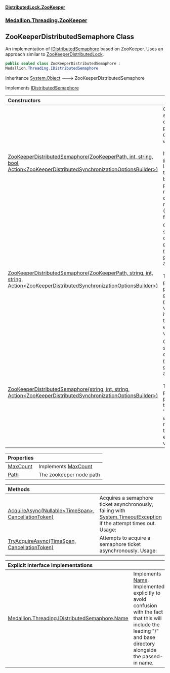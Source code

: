 #### [DistributedLock.ZooKeeper](README.md 'README')
### [Medallion.Threading.ZooKeeper](Medallion.Threading.ZooKeeper.md 'Medallion.Threading.ZooKeeper')

## ZooKeeperDistributedSemaphore Class

An implementation of [IDistributedSemaphore](https://github.com/madelson/DistributedLock/tree/default-documentation/docs/api/DistributedLock.Core/IDistributedSemaphore.md 'Medallion.Threading.IDistributedSemaphore') based on ZooKeeper. Uses an approach similar to [ZooKeeperDistributedLock](ZooKeeperDistributedLock.md 'Medallion.Threading.ZooKeeper.ZooKeeperDistributedLock').

```csharp
public sealed class ZooKeeperDistributedSemaphore :
Medallion.Threading.IDistributedSemaphore
```

Inheritance [System.Object](https://docs.microsoft.com/en-us/dotnet/api/System.Object 'System.Object') &#129106; ZooKeeperDistributedSemaphore

Implements [IDistributedSemaphore](https://github.com/madelson/DistributedLock/tree/default-documentation/docs/api/DistributedLock.Core/IDistributedSemaphore.md 'Medallion.Threading.IDistributedSemaphore')

| Constructors | |
| :--- | :--- |
| [ZooKeeperDistributedSemaphore(ZooKeeperPath, int, string, bool, Action&lt;ZooKeeperDistributedSynchronizationOptionsBuilder&gt;)](ZooKeeperDistributedSemaphore..ctor.Ceq6ePeXhFqMiSyLs3JHqQ.md 'Medallion.Threading.ZooKeeper.ZooKeeperDistributedSemaphore.ZooKeeperDistributedSemaphore(Medallion.Threading.ZooKeeper.ZooKeeperPath, int, string, bool, System.Action<Medallion.Threading.ZooKeeper.ZooKeeperDistributedSynchronizationOptionsBuilder>)') | Constructs a new semaphore based on the provided [path](ZooKeeperDistributedSemaphore..ctor.Ceq6ePeXhFqMiSyLs3JHqQ.md#Medallion.Threading.ZooKeeper.ZooKeeperDistributedSemaphore.ZooKeeperDistributedSemaphore(Medallion.Threading.ZooKeeper.ZooKeeperPath,int,string,bool,System.Action_Medallion.Threading.ZooKeeper.ZooKeeperDistributedSynchronizationOptionsBuilder_).path 'Medallion.Threading.ZooKeeper.ZooKeeperDistributedSemaphore.ZooKeeperDistributedSemaphore(Medallion.Threading.ZooKeeper.ZooKeeperPath, int, string, bool, System.Action<Medallion.Threading.ZooKeeper.ZooKeeperDistributedSynchronizationOptionsBuilder>).path'), [connectionString](ZooKeeperDistributedSemaphore..ctor.Ceq6ePeXhFqMiSyLs3JHqQ.md#Medallion.Threading.ZooKeeper.ZooKeeperDistributedSemaphore.ZooKeeperDistributedSemaphore(Medallion.Threading.ZooKeeper.ZooKeeperPath,int,string,bool,System.Action_Medallion.Threading.ZooKeeper.ZooKeeperDistributedSynchronizationOptionsBuilder_).connectionString 'Medallion.Threading.ZooKeeper.ZooKeeperDistributedSemaphore.ZooKeeperDistributedSemaphore(Medallion.Threading.ZooKeeper.ZooKeeperPath, int, string, bool, System.Action<Medallion.Threading.ZooKeeper.ZooKeeperDistributedSynchronizationOptionsBuilder>).connectionString'), and [options](ZooKeeperDistributedSemaphore..ctor.Ceq6ePeXhFqMiSyLs3JHqQ.md#Medallion.Threading.ZooKeeper.ZooKeeperDistributedSemaphore.ZooKeeperDistributedSemaphore(Medallion.Threading.ZooKeeper.ZooKeeperPath,int,string,bool,System.Action_Medallion.Threading.ZooKeeper.ZooKeeperDistributedSynchronizationOptionsBuilder_).options 'Medallion.Threading.ZooKeeper.ZooKeeperDistributedSemaphore.ZooKeeperDistributedSemaphore(Medallion.Threading.ZooKeeper.ZooKeeperPath, int, string, bool, System.Action<Medallion.Threading.ZooKeeper.ZooKeeperDistributedSynchronizationOptionsBuilder>).options').<br/><br/>If [assumePathExists](ZooKeeperDistributedSemaphore..ctor.Ceq6ePeXhFqMiSyLs3JHqQ.md#Medallion.Threading.ZooKeeper.ZooKeeperDistributedSemaphore.ZooKeeperDistributedSemaphore(Medallion.Threading.ZooKeeper.ZooKeeperPath,int,string,bool,System.Action_Medallion.Threading.ZooKeeper.ZooKeeperDistributedSynchronizationOptionsBuilder_).assumePathExists 'Medallion.Threading.ZooKeeper.ZooKeeperDistributedSemaphore.ZooKeeperDistributedSemaphore(Medallion.Threading.ZooKeeper.ZooKeeperPath, int, string, bool, System.Action<Medallion.Threading.ZooKeeper.ZooKeeperDistributedSynchronizationOptionsBuilder>).assumePathExists') is specified, then the node will not be created as part of acquiring nor will it be <br/>deleted after releasing (defaults to false). |
| [ZooKeeperDistributedSemaphore(ZooKeeperPath, string, int, string, Action&lt;ZooKeeperDistributedSynchronizationOptionsBuilder&gt;)](ZooKeeperDistributedSemaphore..ctor.NXXFG0kJwyz4rwDbslWqzw.md 'Medallion.Threading.ZooKeeper.ZooKeeperDistributedSemaphore.ZooKeeperDistributedSemaphore(Medallion.Threading.ZooKeeper.ZooKeeperPath, string, int, string, System.Action<Medallion.Threading.ZooKeeper.ZooKeeperDistributedSynchronizationOptionsBuilder>)') | Constructs a new semaphore based on the provided [directoryPath](ZooKeeperDistributedSemaphore..ctor.NXXFG0kJwyz4rwDbslWqzw.md#Medallion.Threading.ZooKeeper.ZooKeeperDistributedSemaphore.ZooKeeperDistributedSemaphore(Medallion.Threading.ZooKeeper.ZooKeeperPath,string,int,string,System.Action_Medallion.Threading.ZooKeeper.ZooKeeperDistributedSynchronizationOptionsBuilder_).directoryPath 'Medallion.Threading.ZooKeeper.ZooKeeperDistributedSemaphore.ZooKeeperDistributedSemaphore(Medallion.Threading.ZooKeeper.ZooKeeperPath, string, int, string, System.Action<Medallion.Threading.ZooKeeper.ZooKeeperDistributedSynchronizationOptionsBuilder>).directoryPath'), [name](ZooKeeperDistributedSemaphore..ctor.NXXFG0kJwyz4rwDbslWqzw.md#Medallion.Threading.ZooKeeper.ZooKeeperDistributedSemaphore.ZooKeeperDistributedSemaphore(Medallion.Threading.ZooKeeper.ZooKeeperPath,string,int,string,System.Action_Medallion.Threading.ZooKeeper.ZooKeeperDistributedSynchronizationOptionsBuilder_).name 'Medallion.Threading.ZooKeeper.ZooKeeperDistributedSemaphore.ZooKeeperDistributedSemaphore(Medallion.Threading.ZooKeeper.ZooKeeperPath, string, int, string, System.Action<Medallion.Threading.ZooKeeper.ZooKeeperDistributedSynchronizationOptionsBuilder>).name'), [connectionString](ZooKeeperDistributedSemaphore..ctor.NXXFG0kJwyz4rwDbslWqzw.md#Medallion.Threading.ZooKeeper.ZooKeeperDistributedSemaphore.ZooKeeperDistributedSemaphore(Medallion.Threading.ZooKeeper.ZooKeeperPath,string,int,string,System.Action_Medallion.Threading.ZooKeeper.ZooKeeperDistributedSynchronizationOptionsBuilder_).connectionString 'Medallion.Threading.ZooKeeper.ZooKeeperDistributedSemaphore.ZooKeeperDistributedSemaphore(Medallion.Threading.ZooKeeper.ZooKeeperPath, string, int, string, System.Action<Medallion.Threading.ZooKeeper.ZooKeeperDistributedSynchronizationOptionsBuilder>).connectionString'), and [options](ZooKeeperDistributedSemaphore..ctor.NXXFG0kJwyz4rwDbslWqzw.md#Medallion.Threading.ZooKeeper.ZooKeeperDistributedSemaphore.ZooKeeperDistributedSemaphore(Medallion.Threading.ZooKeeper.ZooKeeperPath,string,int,string,System.Action_Medallion.Threading.ZooKeeper.ZooKeeperDistributedSynchronizationOptionsBuilder_).options 'Medallion.Threading.ZooKeeper.ZooKeeperDistributedSemaphore.ZooKeeperDistributedSemaphore(Medallion.Threading.ZooKeeper.ZooKeeperPath, string, int, string, System.Action<Medallion.Threading.ZooKeeper.ZooKeeperDistributedSynchronizationOptionsBuilder>).options').<br/><br/>The semaphore's path will be a parent node of [directoryPath](ZooKeeperDistributedSemaphore..ctor.NXXFG0kJwyz4rwDbslWqzw.md#Medallion.Threading.ZooKeeper.ZooKeeperDistributedSemaphore.ZooKeeperDistributedSemaphore(Medallion.Threading.ZooKeeper.ZooKeeperPath,string,int,string,System.Action_Medallion.Threading.ZooKeeper.ZooKeeperDistributedSynchronizationOptionsBuilder_).directoryPath 'Medallion.Threading.ZooKeeper.ZooKeeperDistributedSemaphore.ZooKeeperDistributedSemaphore(Medallion.Threading.ZooKeeper.ZooKeeperPath, string, int, string, System.Action<Medallion.Threading.ZooKeeper.ZooKeeperDistributedSynchronizationOptionsBuilder>).directoryPath'). If [name](ZooKeeperDistributedSemaphore..ctor.NXXFG0kJwyz4rwDbslWqzw.md#Medallion.Threading.ZooKeeper.ZooKeeperDistributedSemaphore.ZooKeeperDistributedSemaphore(Medallion.Threading.ZooKeeper.ZooKeeperPath,string,int,string,System.Action_Medallion.Threading.ZooKeeper.ZooKeeperDistributedSynchronizationOptionsBuilder_).name 'Medallion.Threading.ZooKeeper.ZooKeeperDistributedSemaphore.ZooKeeperDistributedSemaphore(Medallion.Threading.ZooKeeper.ZooKeeperPath, string, int, string, System.Action<Medallion.Threading.ZooKeeper.ZooKeeperDistributedSynchronizationOptionsBuilder>).name') is not a valid node name, it will be transformed to ensure<br/>validity. |
| [ZooKeeperDistributedSemaphore(string, int, string, Action&lt;ZooKeeperDistributedSynchronizationOptionsBuilder&gt;)](ZooKeeperDistributedSemaphore..ctor.ceNJY9cjGCQ/TgjjnsQT9A.md 'Medallion.Threading.ZooKeeper.ZooKeeperDistributedSemaphore.ZooKeeperDistributedSemaphore(string, int, string, System.Action<Medallion.Threading.ZooKeeper.ZooKeeperDistributedSynchronizationOptionsBuilder>)') | Constructs a new semaphore based on the provided [name](ZooKeeperDistributedSemaphore..ctor.ceNJY9cjGCQ/TgjjnsQT9A.md#Medallion.Threading.ZooKeeper.ZooKeeperDistributedSemaphore.ZooKeeperDistributedSemaphore(string,int,string,System.Action_Medallion.Threading.ZooKeeper.ZooKeeperDistributedSynchronizationOptionsBuilder_).name 'Medallion.Threading.ZooKeeper.ZooKeeperDistributedSemaphore.ZooKeeperDistributedSemaphore(string, int, string, System.Action<Medallion.Threading.ZooKeeper.ZooKeeperDistributedSynchronizationOptionsBuilder>).name'), [connectionString](ZooKeeperDistributedSemaphore..ctor.ceNJY9cjGCQ/TgjjnsQT9A.md#Medallion.Threading.ZooKeeper.ZooKeeperDistributedSemaphore.ZooKeeperDistributedSemaphore(string,int,string,System.Action_Medallion.Threading.ZooKeeper.ZooKeeperDistributedSynchronizationOptionsBuilder_).connectionString 'Medallion.Threading.ZooKeeper.ZooKeeperDistributedSemaphore.ZooKeeperDistributedSemaphore(string, int, string, System.Action<Medallion.Threading.ZooKeeper.ZooKeeperDistributedSynchronizationOptionsBuilder>).connectionString'), and [options](ZooKeeperDistributedSemaphore..ctor.ceNJY9cjGCQ/TgjjnsQT9A.md#Medallion.Threading.ZooKeeper.ZooKeeperDistributedSemaphore.ZooKeeperDistributedSemaphore(string,int,string,System.Action_Medallion.Threading.ZooKeeper.ZooKeeperDistributedSynchronizationOptionsBuilder_).options 'Medallion.Threading.ZooKeeper.ZooKeeperDistributedSemaphore.ZooKeeperDistributedSemaphore(string, int, string, System.Action<Medallion.Threading.ZooKeeper.ZooKeeperDistributedSynchronizationOptionsBuilder>).options').<br/><br/>The semaphore's path will be a parent node of the root directory '/'. If [name](ZooKeeperDistributedSemaphore..ctor.ceNJY9cjGCQ/TgjjnsQT9A.md#Medallion.Threading.ZooKeeper.ZooKeeperDistributedSemaphore.ZooKeeperDistributedSemaphore(string,int,string,System.Action_Medallion.Threading.ZooKeeper.ZooKeeperDistributedSynchronizationOptionsBuilder_).name 'Medallion.Threading.ZooKeeper.ZooKeeperDistributedSemaphore.ZooKeeperDistributedSemaphore(string, int, string, System.Action<Medallion.Threading.ZooKeeper.ZooKeeperDistributedSynchronizationOptionsBuilder>).name') is not a valid node name, it will be transformed to ensure<br/>validity. |

| Properties | |
| :--- | :--- |
| [MaxCount](ZooKeeperDistributedSemaphore.MaxCount.md 'Medallion.Threading.ZooKeeper.ZooKeeperDistributedSemaphore.MaxCount') | Implements [MaxCount](https://github.com/madelson/DistributedLock/tree/default-documentation/docs/api/DistributedLock.Core/IDistributedSemaphore.MaxCount.md 'Medallion.Threading.IDistributedSemaphore.MaxCount') |
| [Path](ZooKeeperDistributedSemaphore.Path.md 'Medallion.Threading.ZooKeeper.ZooKeeperDistributedSemaphore.Path') | The zookeeper node path |

| Methods | |
| :--- | :--- |
| [AcquireAsync(Nullable&lt;TimeSpan&gt;, CancellationToken)](ZooKeeperDistributedSemaphore.AcquireAsync.FRq4bLc63K5HTCCEHhCigg.md 'Medallion.Threading.ZooKeeper.ZooKeeperDistributedSemaphore.AcquireAsync(System.Nullable<System.TimeSpan>, System.Threading.CancellationToken)') | Acquires a semaphore ticket asynchronously, failing with [System.TimeoutException](https://docs.microsoft.com/en-us/dotnet/api/System.TimeoutException 'System.TimeoutException') if the attempt times out. Usage: |
| [TryAcquireAsync(TimeSpan, CancellationToken)](ZooKeeperDistributedSemaphore.TryAcquireAsync.9Sm3yQ3LE3ZAN2gEjF09kA.md 'Medallion.Threading.ZooKeeper.ZooKeeperDistributedSemaphore.TryAcquireAsync(System.TimeSpan, System.Threading.CancellationToken)') | Attempts to acquire a semaphore ticket asynchronously. Usage: |

| Explicit Interface Implementations | |
| :--- | :--- |
| [Medallion.Threading.IDistributedSemaphore.Name](ZooKeeperDistributedSemaphore.Medallion.Threading.IDistributedSemaphore.Name.md 'Medallion.Threading.ZooKeeper.ZooKeeperDistributedSemaphore.Medallion.Threading.IDistributedSemaphore.Name') | Implements [Name](https://github.com/madelson/DistributedLock/tree/default-documentation/docs/api/DistributedLock.Core/IDistributedSemaphore.Name.md 'Medallion.Threading.IDistributedSemaphore.Name'). Implemented explicitly to avoid confusion with the fact<br/>that this will include the leading "/" and base directory alongside the passed-in name. |
